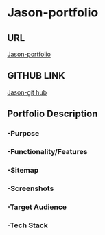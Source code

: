 # Jason-portfolio

## URL 

[Jason-portfolio](https://affectionate-mcclintock-1e4207.netlify.app/)

## GITHUB LINK 

[Jason-git hub](https://affectionate-mcclintock-1e4207.netlify.app/index.htm)

## Portfolio Description

### -Purpose

### -Functionality/Features

### -Sitemap

### -Screenshots

### -Target Audience

### -Tech Stack

